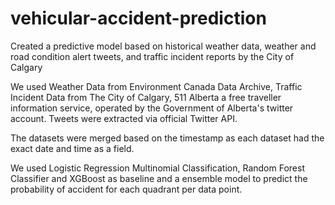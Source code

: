 # vehicular-accident-prediction
Created a predictive model based on historical weather data, weather and road condition alert tweets, and traffic incident reports by the City of Calgary

We used Weather Data from Environment Canada Data Archive, Traffic Incident Data from The City of Calgary, 511 Alberta a free traveller information service, operated by the Government of Alberta's twitter account. Tweets were extracted via official Twitter API. 

The datasets were merged based on the timestamp as each dataset had the exact date and time as a field.

We used Logistic Regression Multinomial Classification, Random Forest Classifier and XGBoost as baseline and a ensemble model to predict the probability of accident for each quadrant per data point.

